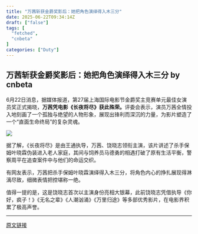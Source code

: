 ```yaml
---
title: "万茜斩获金爵奖影后：她把角色演绎得入木三分"
date: 2025-06-22T09:34:14Z
draft: ["false"]
tags: [
  "fetched",
  "cnbeta"
]
categories: ["Duty"]
---
```

万茜斩获金爵奖影后：她把角色演绎得入木三分 by cnbeta
------
<div style="margin-top:10px" class="content" id="artibody"><p><span style="text-wrap-mode: wrap;">6月22日消息，据媒体报道，第27届上海国际电影节金爵奖主竞赛单元最佳女演员奖正式揭晓，</span><strong style="text-wrap-mode: wrap;">万茜凭电影《长夜将尽》获此殊荣。</strong><span style="text-wrap-mode: wrap;">评委会表示，演员万茜全情投入地刻画了一个孤独与绝望的人物形象，展现出锋利而深沉的力量，为影片塑造了一个“直面生命终局”的复杂灵魂。</span></p><div class="article-global"></div><p><a href="//img1.mydrivers.com/img/20250622/cfad9c0422fa434eaab43613410ff4f3.jpg" style="text-align: -webkit-center;" target="_blank"><img src="https://static.cnbetacdn.com/article/2025/0622/ec6ff32e9354229.jpg"></a></p><p>据了解，《长夜将尽》是由王通执导，万茜、饶晓志领衔主演，该片讲述了杀手保姆叶晓霖伪装进入老人家庭，其间与饲养员马德勇的相遇打破了原有生活平衡，警察周平在追查案件中与他们的命运交织。</p><p>有网友表示，万茜把杀手保姆叶晓霖演绎得入木三分，将角色内心的挣扎展现得淋漓尽致，细微表情把控堪称一绝。</p><p>值得一提的是，这是饶晓志首次以主演身份亮相大银幕，此前饶晓志凭借执导《你好，疯子！》《无名之辈》《人潮汹涌》《万里归途》等多部优秀影片，在电影界积累了极高声誉。</p><p></p></div>  
<hr>
<a href="https://m.cnbeta.com.tw/wap/view/1508226.htm",target="_blank" rel="noopener noreferrer">原文链接</a>
